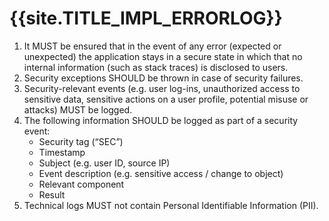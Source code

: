 # {{site.TITLE_IMPL_ERRORLOG}}

1. It MUST be ensured that in the event of any error (expected or unexpected) the application stays in a secure state in which that no internal information (such as stack traces) is disclosed to users.
2. Security exceptions SHOULD be thrown in case of security failures.
3. Security-relevant events (e.g. user log-ins, unauthorized access to sensitive data, sensitive actions on a user profile, potential misuse or attacks) MUST be logged.
4. The following information SHOULD be logged as part of a security event:
    - Security tag (“SEC”)
    - Timestamp
    - Subject (e.g. user ID, source IP)
    - Event description (e.g. sensitive access / change to object)
    - Relevant component
    - Result
5. Technical logs MUST not contain Personal Identifiable Information (PII).
